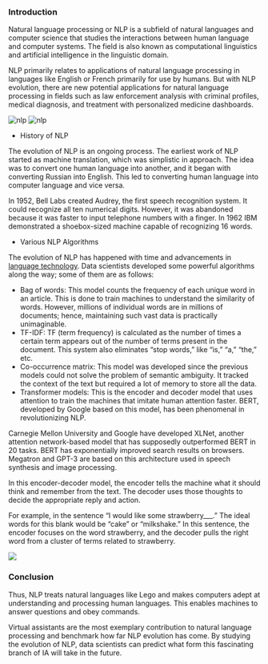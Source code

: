 ### Introduction


Natural language processing or NLP is a subfield of natural languages and computer science that studies the interactions between human language and computer systems. The field is also known as computational linguistics and artificial intelligence in the linguistic domain.

NLP primarily relates to applications of natural language processing in languages like English or French primarily for use by humans. But with NLP evolution, there are new potential applications for natural language processing in fields such as law enforcement analysis with criminal profiles, medical diagnosis, and treatment with personalized medicine dashboards.

![nlp](https://wordpress.peppercontent.io/wp-content/uploads/2022/04/pasted-image-0-36-1024x390.png)
![nlp](https://wordpress.peppercontent.io/wp-content/uploads/2022/04/pasted-image-0-38.png)

-   History of NLP

The evolution of NLP is an ongoing process. The earliest work of NLP started as machine translation, which was simplistic in approach. The idea was to convert one human language into another, and it began with converting Russian into English. This led to converting human language into computer language and vice versa.

In 1952, Bell Labs created Audrey, the first speech recognition system. It could recognize all ten numerical digits. However, it was abandoned because it was faster to input telephone numbers with a finger. In 1962 IBM demonstrated a shoebox-sized machine capable of recognizing 16 words.

-   Various NLP Algorithms

The evolution of NLP has happened with time and advancements in [language technology](https://www.peppercontent.io/blog/what-is-language-technology). Data scientists developed some powerful algorithms along the way; some of them are as follows:

-   Bag of words: This model counts the frequency of each unique word in an article. This is done to train machines to understand the similarity of words. However, millions of individual words are in millions of documents; hence, maintaining such vast data is practically unimaginable.
-   TF-IDF: TF (term frequency) is calculated as the number of times a certain term appears out of the number of terms present in the document. This system also eliminates “stop words,” like “is,” “a,” “the,” etc.
-   Co-occurrence matrix: This model was developed since the previous models could not solve the problem of semantic ambiguity. It tracked the context of the text but required a lot of memory to store all the data.
-   Transformer models: This is the encoder and decoder model that uses attention to train the machines that imitate human attention faster. BERT, developed by Google based on this model, has been phenomenal in revolutionizing NLP.

Carnegie Mellon University and Google have developed XLNet, another attention network-based model that has supposedly outperformed BERT in 20 tasks. BERT has exponentially improved search results on browsers. Megatron and GPT-3 are based on this architecture used in speech synthesis and image processing.

In this encoder-decoder model, the encoder tells the machine what it should think and remember from the text. The decoder uses those thoughts to decide the appropriate reply and action.

For example, in the sentence “I would like some strawberry___.” The ideal words for this blank would be “cake” or “milkshake.” In this sentence, the encoder focuses on the word strawberry, and the decoder pulls the right word from a cluster of terms related to strawberry.

![](https://wordpress.peppercontent.io/wp-content/uploads/2022/04/pasted-image-0-47-768x576.png)

### Conclusion

Thus, NLP treats natural languages like Lego and makes computers adept at understanding and processing human languages. This enables machines to answer questions and obey commands.

Virtual assistants are the most exemplary contribution to natural language processing and benchmark how far NLP evolution has come. By studying the evolution of NLP, data scientists can predict what form this fascinating branch of IA will take in the future.
